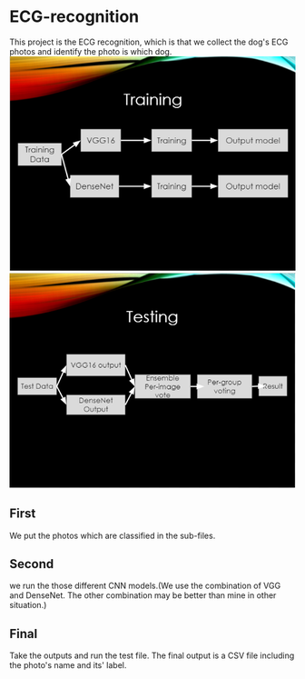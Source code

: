 # ECG-recognition
This project is the ECG recognition, which is that we collect the dog's ECG photos and identify the photo is which dog.
![image](https://github.com/Tzu-Jung/ECG-recognition/blob/main/1.PNG)
![image](https://github.com/Tzu-Jung/ECG-recognition/blob/main/2.PNG)
## First
We put the photos which are classified in the sub-files.
## Second 
we run the those different CNN models.(We use the combination of VGG and DenseNet. The other combination may be better than mine in other situation.)
## Final
Take the outputs and run the test file.
The final output is a CSV file including the photo's name and its' label.

